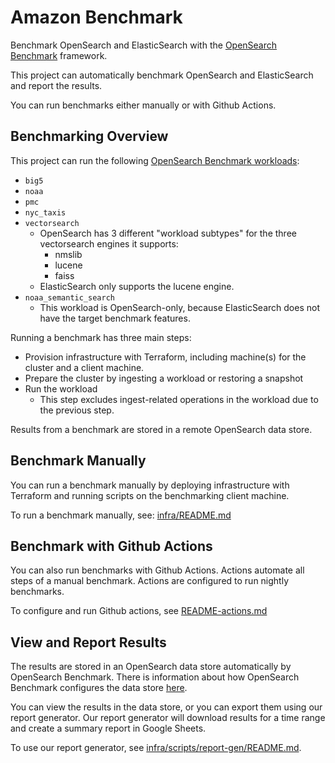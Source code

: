 # Amazon Benchmark

Benchmark OpenSearch and ElasticSearch with the [OpenSearch Benchmark](https://github.com/opensearch-project/opensearch-benchmark) framework.

This project can automatically benchmark OpenSearch and ElasticSearch and report the results.

You can run benchmarks either manually or with Github Actions.

## Benchmarking Overview

This project can run the following [OpenSearch Benchmark workloads](https://github.com/opensearch-project/opensearch-benchmark-workloads):

- `big5`
- `noaa`
- `pmc`
- `nyc_taxis`
- `vectorsearch`
  - OpenSearch has 3 different "workload subtypes" for the three vectorsearch engines it supports:
    - nmslib
    - lucene
    - faiss
  - ElasticSearch only supports the lucene engine.
- `noaa_semantic_search`
  - This workload is OpenSearch-only, because ElasticSearch does not have the target benchmark features.

Running a benchmark has three main steps:

- Provision infrastructure with Terraform, including machine(s) for the cluster and a client machine.
- Prepare the cluster by ingesting a workload or restoring a snapshot
- Run the workload
  - This step excludes ingest-related operations in the workload due to the previous step.

Results from a benchmark are stored in a remote OpenSearch data store.

## Benchmark Manually

You can run a benchmark manually by deploying infrastructure with Terraform and running scripts on the benchmarking client machine.

To run a benchmark manually, see: [infra/README.md](infra/README.md)

## Benchmark with Github Actions

You can also run benchmarks with Github Actions. Actions automate all steps of a manual benchmark. Actions are configured to run nightly benchmarks.

To configure and run Github actions, see [README-actions.md](README-actions.md)

## View and Report Results

The results are stored in an OpenSearch data store automatically by OpenSearch Benchmark. There is information about how OpenSearch Benchmark configures the data store [here](https://opensearch.org/docs/latest/benchmark/reference/metrics/index/#opensearch).

You can view the results in the data store, or you can export them using our report generator. Our report generator will download results for a time range and create a summary report in Google Sheets.

To use our report generator, see [infra/scripts/report-gen/README.md](infra/scripts/report-gen/README.md).
